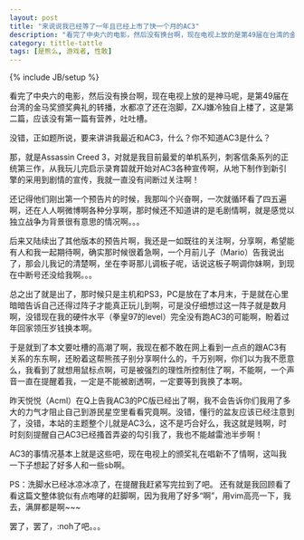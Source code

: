 ```yaml
---
layout: post
title: "来说说我已经等了一年且已经上市了快一个月的AC3"
description: "看完了中央六的电影，然后没有换台啊，现在电视上放的是第49届在台湾的金马奖颁奖典礼的转播，水都凉了还在泡脚，ZXJ嫌冷独自上楼了，这是第二篇，应该没有第一篇有营养，吐吐槽。"
category: tittle-tattle
tags: [是熊么, 游戏者, 性敢]
---
```

{% include JB/setup %}

看完了中央六的电影，然后没有换台啊，现在电视上放的是神马呢，是第49届在台湾的金马奖颁奖典礼的转播，水都凉了还在泡脚，ZXJ嫌冷独自上楼了，这是第二篇，应该没有第一篇有营养，吐吐槽。

没错，正如题所说，要来讲讲我最近和AC3，什么？你不知道AC3是什么？

那，就是Assassin Creed 3，对就是我目前最爱的单机系列，刺客信条系列的正统第三作，从我玩儿完启示录育碧就开始对AC3各种宣传啊，从地下制作到新引擎的采用到剧情的宣传，我就一直没有间断过关注啊！

还记得他们刚出第一个预告片的时候，我那叫个兴奋啊，一次就循环看了四五遍啊，还在人人啊微博啊各种分享啊，那时候还不知道讲的是毛剧情啊，就是感觉以独立战争为背景很有意思的情况啊。。。

后来又陆续出了其他版本的预告片啊，我还是一如既往的关注啊，分享啊，希望能有人和我一起期待啊，确实那时候很着急啊，一个月前儿子（Mario）告我说出了，那会儿我记的清楚啊，坐在李哥那儿调板子呢，话说这板子啊调你妹啊，到现在中断号还没给我啊。。。

总之出了就是出了，那时候只是主机和PS3，PC是放在了本月末，于是就在心里暗暗告诉自己还得过阵子才能真正玩儿到啊，可是没仔细想过这一阵子就是数月啊，没错现在我的硬件水平（拳皇97的level）完全没有跑AC3的可能啊，盼着过年回家领压岁钱换本啊。

于是就到了本文要吐槽的高潮了啊，我现在都不敢在网上看到一点点的跟AC3有关系的东东啊，还盼着这帮熊孩子别分享啊什么的，千万别啊，你们以为我不愿意么，我看到了就想用鼠标点啊，可是被强烈的理性所控制住了啊，不能啊，一个声音一直在提醒着我，一定是不能被剧透啊，一定要等到我换了本啊。

昨天悦悦（Acml）在Q上告我AC3的PC版已经出了啊，我不会告诉你们我用了多大的力气才阻止自己到游民星空里看看究竟啊。没错，懂行的盆友应该已经注意到了，没错，本站的主题整个儿就是AC3么，这不是巧合好么，我这就是贱啊，时时刻刻提醒自己AC3已经搔首弄姿的勾引我了，我也不能越雷池半步啊！

AC3的事情况基本上就是这些吧，现在电视上的颁奖礼在唱新不了情啊，这叫我一下子想起了好多人和一些sb啊。

PS：洗脚水已经冰凉冰凉了，在提醒我赶紧写完拉到了吧。
还有就是我回顾看了看这篇文整体貌似有点咆哮的赶脚啊，因为我用了好多“啊”，用vim高亮一下，我去，满屏都是啊~~~

罢了，罢了，:noh了吧。。。
